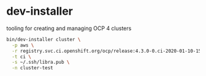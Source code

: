 # dev-installer
tooling for creating and managing OCP 4 clusters

```bash
bin/dev-installer cluster \
  -p aws \
  -r registry.svc.ci.openshift.org/ocp/release:4.3.0-0.ci-2020-01-10-150540 \
  -t ci \
  -s ~/.ssh/libra.pub \
  -n cluster-test 
```
